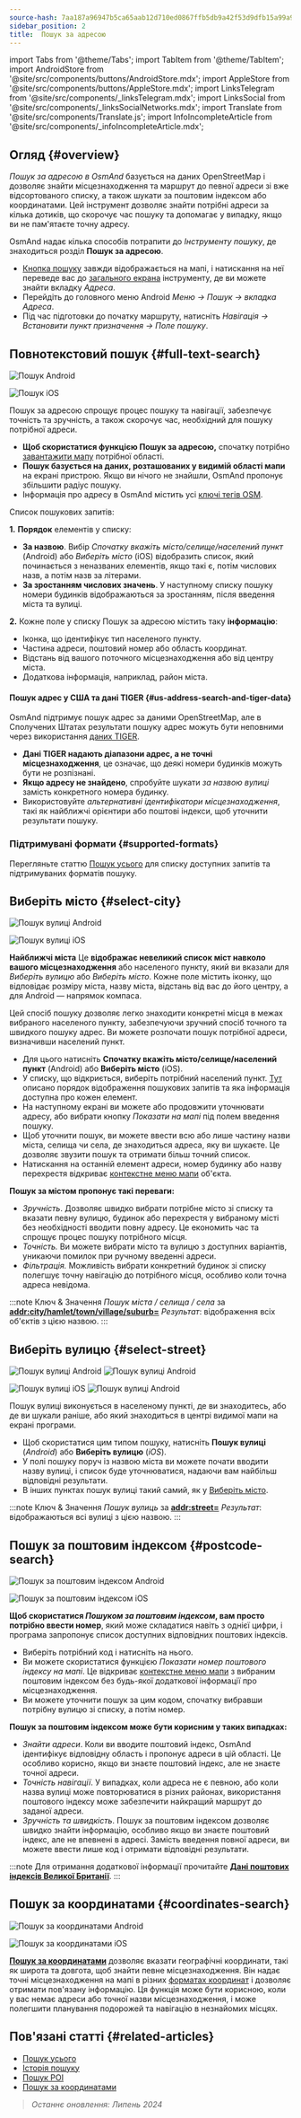 ```yaml
---
source-hash: 7aa187a96947b5ca65aab12d710ed0867ffb5db9a42f53d9dfb15a99a9107f74
sidebar_position: 2
title:  Пошук за адресою
---
```

import Tabs from '@theme/Tabs';
import TabItem from '@theme/TabItem';
import AndroidStore from '@site/src/components/buttons/AndroidStore.mdx';
import AppleStore from '@site/src/components/buttons/AppleStore.mdx';
import LinksTelegram from '@site/src/components/_linksTelegram.mdx';
import LinksSocial from '@site/src/components/_linksSocialNetworks.mdx';
import Translate from '@site/src/components/Translate.js';
import InfoIncompleteArticle from '@site/src/components/_infoIncompleteArticle.mdx';


<InfoIncompleteArticle/>

## Огляд {#overview}

*Пошук за адресою в OsmAnd* базується на даних OpenStreetMap і дозволяє знайти місцезнаходження та маршрут до певної адреси зі вже відсортованого списку, а також шукати за поштовим індексом або координатами. Цей інструмент дозволяє знайти потрібні адреси за кілька дотиків, що скорочує час пошуку та допомагає у випадку, якщо ви не пам'ятаєте точну адресу.

OsmAnd надає кілька способів потрапити до *Інструменту пошуку*, де знаходиться розділ **Пошук за адресою**.

- [Кнопка пошуку](../widgets/map-buttons.md#search) завжди відображається на мапі, і натискання на неї переведе вас до [загального екрана](#full-text-search) інструменту, де ви можете знайти вкладку *Адреса*.
- Перейдіть до головного меню Android *Меню → Пошук → вкладка Адреса*.
- Під час підготовки до початку маршруту, натисніть *Навігація → Встановити пункт призначення → Поле пошуку*.


## Повнотекстовий пошук {#full-text-search}

<Tabs groupId="operating-systems" queryString="operating-systems">

<TabItem value="android" label="Android">

![Пошук Android](@site/static/img/search/search_address_2_andr.png)

</TabItem>

<TabItem value="ios" label="iOS">

![Пошук iOS](@site/static/img/search/street_search_ios.png)

</TabItem>

</Tabs>

Пошук за адресою спрощує процес пошуку та навігації, забезпечує точність та зручність, а також скорочує час, необхідний для пошуку потрібної адреси.

- **Щоб скористатися функцією Пошук за адресою,** спочатку потрібно [завантажити мапу](../start-with/download-maps.md) потрібної області.
- **Пошук базується на даних, розташованих у видимій області мапи** на екрані пристрою. Якщо ви нічого не знайшли, OsmAnd пропонує збільшити радіус пошуку.
- Інформація про адресу в OsmAnd містить усі [ключі тегів OSM](https://wiki.openstreetmap.org/w/index.php?title=Key:addr).


Список пошукових запитів:

**1.** **Порядок** елементів у списку:

- **За назвою**. Вибір *Спочатку вкажіть місто/селище/населений пункт* (Android) або *Виберіть місто* (iOS) відобразить список, який починається з неназваних елементів, якщо такі є, потім числових назв, а потім назв за літерами.
- **За зростанням числових значень**. У наступному списку пошуку номери будинків відображаються за зростанням, після введення міста та вулиці.

**2.** Кожне поле у списку Пошук за адресою містить таку **інформацію**:

- Іконка, що ідентифікує тип населеного пункту.
- Частина адреси, поштовий номер або область координат.
- Відстань від вашого поточного місцезнаходження або від центру міста.
- Додаткова інформація, наприклад, район міста.


#### Пошук адрес у США та дані TIGER {#us-address-search-and-tiger-data}

OsmAnd підтримує пошук адрес за даними OpenStreetMap, але в Сполучених Штатах результати пошуку адрес можуть бути неповними через використання [даних TIGER](https://wiki.openstreetmap.org/wiki/TIGER).

- **Дані TIGER надають діапазони адрес, а не точні місцезнаходження**, це означає, що деякі номери будинків можуть бути не розпізнані.
- **Якщо адресу не знайдено**, спробуйте шукати *за назвою вулиці* замість конкретного номера будинку.
- Використовуйте *альтернативні ідентифікатори місцезнаходження*, такі як найближчі орієнтири або поштові індекси, щоб уточнити результати пошуку.


### Підтримувані формати {#supported-formats}

Перегляньте статтю [Пошук усього](./search-all.md#basic-queries) для списку доступних запитів та підтримуваних форматів пошуку.


## Виберіть місто {#select-city}

<Tabs groupId="operating-systems" queryString="operating-systems">

<TabItem value="android" label="Android">

![Пошук вулиці Android](@site/static/img/search/town_search_android.png)

</TabItem>

<TabItem value="ios" label="iOS">

![Пошук вулиці iOS](@site/static/img/search/town_search_ios.png)

</TabItem>

</Tabs>

**Найближчі міста**
    Це **відображає невеликий список міст навколо вашого місцезнаходження** або населеного пункту, який ви вказали для *Виберіть вулицю* або *Виберіть місто*. Кожне поле містить іконку, що відповідає розміру міста, назву міста, відстань від вас до його центру, а для Android — напрямок компаса.

Цей спосіб пошуку дозволяє легко знаходити конкретні місця в межах вибраного населеного пункту, забезпечуючи зручний спосіб точного та швидкого пошуку адрес. Ви можете розпочати пошук потрібної адреси, визначивши населений пункт.

- Для цього натисніть **Спочатку вкажіть місто/селище/населений пункт** (Android) або **Виберіть місто** (iOS).
- У списку, що відкриється, виберіть потрібний населений пункт. [Тут](#full-text-search) описано порядок відображення пошукових запитів та яка інформація доступна про кожен елемент.
- На наступному екрані ви можете або продовжити уточнювати адресу, або вибрати кнопку *Показати на мапі* під полем введення пошуку.
- Щоб уточнити пошук, ви можете ввести всю або лише частину назви міста, селища чи села, де знаходиться адреса, яку ви шукаєте. Це дозволяє звузити пошук та отримати більш точний список.
- Натискання на останній елемент адреси, номер будинку або назву перехрестя відкриває [контекстне меню мапи](../map/map-context-menu.md#select-an-object-single-tap) об'єкта.

**Пошук за містом пропонує такі переваги:**

- *Зручність*. Дозволяє швидко вибрати потрібне місто зі списку та вказати певну вулицю, будинок або перехрестя у вибраному місті без необхідності вводити повну адресу. Це економить час та спрощує процес пошуку потрібного місця.
- *Точність.* Ви можете вибрати місто та вулицю з доступних варіантів, уникаючи помилок при ручному введенні адреси.
- *Фільтрація.* Можливість вибрати конкретний будинок зі списку полегшує точну навігацію до потрібного місця, особливо коли точна адреса невідома.

:::note Ключ & Значення
*Пошук міста / селища / села* за [**addr:city/hamlet/town/village/suburb=**](https://wiki.openstreetmap.org/w/index.php?title=Key:addr)
*Результат*: відображення всіх об'єктів з цією назвою.
:::


## Виберіть вулицю {#select-street}

<Tabs groupId="operating-systems" queryString="operating-systems">

<TabItem value="android" label="Android">

![Пошук вулиці Android](@site/static/img/search/street_search.png) ![Пошук вулиці Android](@site/static/img/search/street_search_1.png)

</TabItem>

<TabItem value="ios" label="iOS">

![Пошук вулиці iOS](@site/static/img/search/address_street_search_3_ios.png) ![Пошук вулиці Android](@site/static/img/search/address_street_search_4_ios.png)

</TabItem>

</Tabs>

Пошук вулиці виконується в населеному пункті, де ви знаходитесь, або де ви шукали раніше, або який знаходиться в центрі видимої мапи на екрані програми.

- Щоб скористатися цим типом пошуку, натисніть **Пошук вулиці** (*Android*) або **Виберіть вулицю** (*iOS*).
- У полі пошуку поруч із назвою міста ви можете почати вводити назву вулиці, і список буде уточнюватися, надаючи вам найбільш відповідні результати.
- В інших пунктах пошук вулиці такий самий, як у [Виберіть місто](#select-city).

:::note Ключ & Значення
*Пошук вулиць* за [**addr:street=**](https://wiki.openstreetmap.org/w/index.php?title=Key:addr)
*Результат*: відображаються всі вулиці з цією назвою.
:::


## Пошук за поштовим індексом {#postcode-search}

<Tabs groupId="operating-systems" queryString="operating-systems">

<TabItem value="android" label="Android">

![Пошук за поштовим індексом Android](@site/static/img/search/postcode_android.png)

</TabItem>

<TabItem value="ios" label="iOS">

![Пошук за поштовим індексом iOS](@site/static/img/search/postcode_ios.png)

</TabItem>

</Tabs>

**Щоб скористатися *Пошуком за поштовим індексом*, вам просто потрібно ввести номер**, який може складатися навіть з однієї цифри, і програма запропонує список доступних відповідних поштових індексів.

- Виберіть потрібний код і натисніть на нього.
- Ви можете скористатися функцією *Показати *номер поштового індексу* на мапі*. Це відкриває [контекстне меню мапи](../map/map-context-menu.md#select-an-object-single-tap) з вибраним поштовим індексом без будь-якої додаткової інформації про місцезнаходження.
- Ви можете уточнити пошук за цим кодом, спочатку вибравши потрібну вулицю зі списку, а потім номер.

**Пошук за поштовим індексом може бути корисним у таких випадках:**

- *Знайти адреси*. Коли ви вводите поштовий індекс, OsmAnd ідентифікує відповідну область і пропонує адреси в цій області. Це особливо корисно, якщо ви знаєте поштовий індекс, але не знаєте точної адреси.
- *Точність навігації*. У випадках, коли адреса не є певною, або коли назва вулиці може повторюватися в різних районах, використання поштового індексу може забезпечити найкращий маршрут до заданої адреси.
- *Зручність та швидкість*. Пошук за поштовим індексом дозволяє швидко знайти інформацію, особливо якщо ви знаєте поштовий індекс, але не впевнені в адресі. Замість введення повної адреси, ви можете ввести лише код і отримати відповідні результати.

:::note
Для отримання додаткової інформації прочитайте **[Дані поштових індексів Великої Британії](https://github.com/hvdwolf/OsmAnd-UKpostcodes/releases)**.
:::


## Пошук за координатами {#coordinates-search}

<Tabs groupId="operating-systems" queryString="operating-systems">

<TabItem value="android" label="Android">

![Пошук за координатами Android](@site/static/img/search/coordinates_search_android.png)

</TabItem>

<TabItem value="ios" label="iOS">

![Пошук за координатами iOS](@site/static/img/search/coordinates_search_ios.png)

</TabItem>

</Tabs>

[**Пошук за координатами**](../search/search-coordinates.md) дозволяє вказати географічні координати, такі як широта та довгота, щоб знайти певне місцезнаходження. Він надає точні місцезнаходження на мапі в різних [форматах координат](../search/search-coordinates.md#coordinates-search) і дозволяє отримати пов'язану інформацію. Ця функція може бути корисною, коли у вас немає адреси або точної назви місцезнаходження, і може полегшити планування подорожей та навігацію в незнайомих місцях.


## Пов'язані статті {#related-articles}

- [Пошук усього](./search-all.md)
- [Історія пошуку](./search-history.md)
- [Пошук POI](./search-poi.md)
- [Пошук за координатами](./search-coordinates.md)

> *Останнє оновлення: Липень 2024*